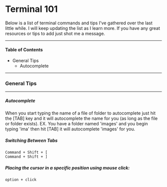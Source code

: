 # Terminal 101

Below is a list of terminal commands and tips I've gathered over the last little while. I will keep updating the list as I learn more. If you have any great resources or tips to add just shot me a message.

***

#### Table of Contents

- General Tips
    - Autocomplete

- - -

### General Tips

***

##### Autocomplete

When you start typing the name of a file of folder to autocomplete just hit the [TAB] key and it will autocomplete the name for you (as long as the file or folder exists). EX. You have a folder named 'images' and you begin typing 'ima' then hit [TAB] it will autocomplete 'images' for you.


##### Switching Between Tabs

```
Command + Shift + [
Command + Shift + ]
```


##### Placing the cursor in a specific position using mouse click:

```
option + click
```
